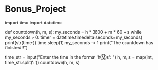 # Bonus_Project 
import time
import datetime


def countdown(h, m, s):
  my_seconds = h * 3600 + m * 60 + s
  while my_seconds > 0:
    timer = datetime.timedelta(seconds=my_seconds)
    print(str(timer))
    time.sleep(1)
    my_seconds -= 1
  print("The countdown has finished!!")


time_str = input("Enter the time in the format 'h:m:s': ")
h, m, s = map(int, time_str.split(':'))
countdown(h, m, s)
